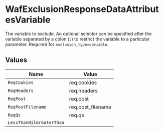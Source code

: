# WafExclusionResponseDataAttributesVariable

The variable to exclude. An optional selector can be specified after the variable separated by a colon (`:`) to restrict the variable to a particular parameter. Required for `exclusion_type=variable`.


## Values

| Name                     | Value                    |
| ------------------------ | ------------------------ |
| `ReqCookies`             | req.cookies              |
| `ReqHeaders`             | req.headers              |
| `ReqPost`                | req.post                 |
| `ReqPostFilename`        | req.post_filename        |
| `ReqQs`                  | req.qs                   |
| `LessThanNilGreaterThan` | <nil>                    |